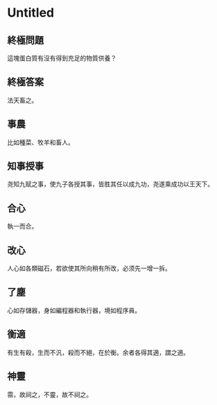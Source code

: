 # Untitled

## 終極問題

這塊蛋白質有沒有得到充足的物質供養？

## 終極答案

法天畜之。

## 事農

比如種菜、牧羊和畜人。

## 知事授事

尧知九赋之事，使九子各授其事，皆胜其任以成九功，尧遂乘成功以王天下。

## 合心

執一而合。

## 改心

人心如各類磁石，若欲使其所向稍有所改，必须先一增一拆。

## 了塵

心如存儲器，身如編程器和執行器，境如程序員。

## 衡適

有生有殺，生而不汎，殺而不絕，在於衡。余者各得其適，謂之適。

## 神靈

霛，故祠之，不靈，故不祠之。
